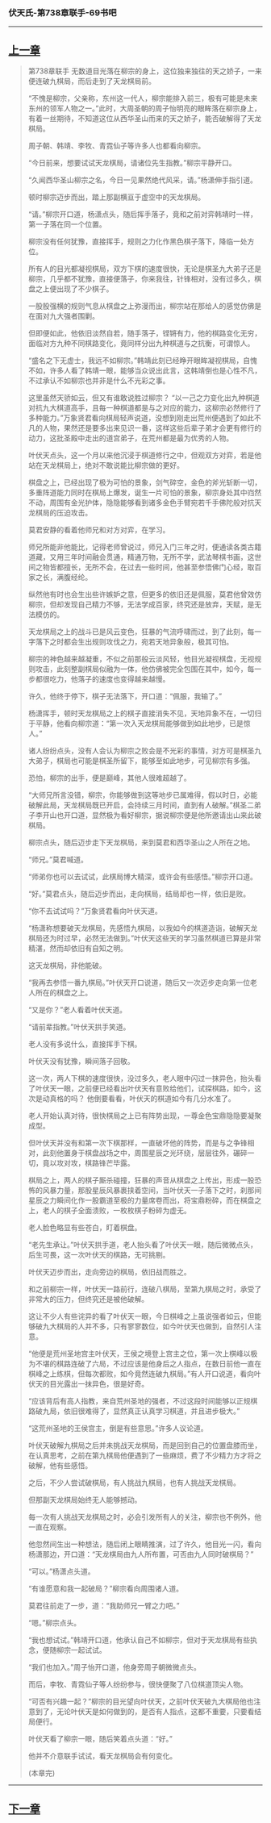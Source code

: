 ### 伏天氏-第738章联手-69书吧

--------
[上一章](./04eeae0c8f114d4530d44255c6c49b59.md)
--------


>
>
>
>第738章联手
>无数道目光落在柳宗的身上，这位独来独往的天之娇子，一来便连破九棋局，而后走到了天龙棋局前。
>
>“不愧是柳宗，父亲称，东州这一代人，柳宗能排入前三，极有可能是未来东州的领军人物之一。”此时，大周圣朝的周子怡明亮的眼眸落在柳宗身上，有着一丝期待，不知道这位从西华圣山而来的天之娇子，能否破解得了天龙棋局。
>
>周子朝、韩靖、李牧、青霓仙子等许多人也都看向柳宗。
>
>“今日前来，想要试试天龙棋局，请诸位先生指教。”柳宗平静开口。
>
>“久闻西华圣山柳宗之名，今日一见果然绝代风采，请。”杨潇伸手指引道。
>
>顿时柳宗迈步而出，踏上那副横亘于虚空中的天龙棋局。
>
>“请。”柳宗开口道，杨潇点头，随后挥手落子，竟和之前对弈韩靖时一样，第一子落在同一个位置。
>
>柳宗没有任何犹豫，直接挥手，规则之力化作黑色棋子落下，降临一处方位。
>
>所有人的目光都凝视棋局，双方下棋的速度很快，无论是棋圣九大弟子还是柳宗，几乎都不犹豫，直接便落子，你来我往，针锋相对，没有过多久，棋盘之上便出现了不少棋子。
>
>一股股强横的规则气息从棋盘之上弥漫而出，柳宗站在那给人的感觉仿佛是在面对九大强者围剿。
>
>但即便如此，他依旧淡然自若，随手落子，铿锵有力，他的棋路变化无穷，面临对方九种不同棋路变化，竟同样分出九种棋道与之抗衡，可谓惊人。
>
>“盛名之下无虚士，我远不如柳宗。”韩靖此刻已经睁开眼眸凝视棋局，自愧不如，许多人看了韩靖一眼，能够当众说出此言，这韩靖倒也是心性不凡，不过承认不如柳宗也并非是什么不光彩之事。
>
>这里虽然天骄如云，但又有谁敢说胜过柳宗？
>“以一己之力变化出九种棋道对抗九大棋道高手，且每一种棋道都是与之对应的能力，这柳宗必然修行了多种能力。”万象贤君看向棋局轻声说道，没想到刚走出荒州便遇到了如此不凡的人物，果然还是要多出来见识一番，这样这些后辈子弟才会更有修行的动力，这批圣殿中走出的道宫弟子，在荒州都是最为优秀的人物。
>
>叶伏天点头，这一个月以来他沉浸于棋道修行之中，但观双方对弈，若是他站在天龙棋局上，绝对不敢说能比柳宗做的更好。
>
>棋盘之上，已经出现了极为可怕的景象，剑气碎空，金色的斧光斩断一切，多重阵道能力同时在棋局上爆发，诞生一片可怕的景象，柳宗身处其中岿然不动，周围有金光护体，隐隐能够看到诸多金色手臂宛若千手佛陀般对抗天龙棋局的压迫攻击。
>
>莫君安静的看着他师兄和对方对弈，在学习。
>
>师兄所能非他能比，记得老师曾说过，师兄入门三年之时，便通读各类古籍道藏，又用三年时间融会贯通，精通万物，无所不学，武法琴棋书画，这世间之物皆都擅长，无所不会，在过去一些时间，他甚至参悟佛门心经，取百家之长，满腹经纶。
>
>纵然他有时也会生出些许嫉妒之意，但更多的依旧还是佩服，莫君他曾效仿柳宗，但却发现自己精力不够，无法学成百家，终究还是放弃，天赋，是无法模仿的。
>
>天龙棋局之上的战斗已是风云变色，狂暴的气流呼啸而过，到了此刻，每一字落下之时都会生出规则攻伐之力，宛若天地异象般，极其可怕。
>
>柳宗的神色越来越凝重，不似之前那般云淡风轻，他目光凝视棋盘，无视规则攻击，此刻整副棋局似融为一体，他仿佛被完全包围在其中，如今，每一步都很吃力，他落子的速度也变得越来越慢。
>
>许久，他终于停下，棋子无法落下，开口道：“佩服，我输了。”
>
>杨潇挥手，顿时天龙棋局之上的棋子直接消失不见，天地异象不在，一切归于平静，他看向柳宗道：“第一次入天龙棋局能够做到如此地步，已是惊人。”
>
>诸人纷纷点头，没有人会认为柳宗之败会是不光彩的事情，对方可是棋圣九大弟子，棋局也可能是棋圣所留下，能够至如此地步，可见柳宗有多强。
>
>恐怕，柳宗的出手，便是巅峰，其他人很难超越了。
>
>“大师兄所言没错，柳宗，你能够做到这等地步已属难得，假以时日，必能破解此局，天龙棋局既已开启，会持续三月时间，直到有人破解。”棋圣二弟子李开山也开口道，显然极为看好柳宗，据说柳宗便是他所邀请出山来此破棋局。
>
>柳宗点头，随后迈步走下天龙棋局，来到莫君和西华圣山之人所在之地。
>
>“师兄。”莫君喊道。
>
>“师弟你也可以去试试，此棋局博大精深，或许会有些感悟。”柳宗开口道。
>
>“好。”莫君点头，随后迈步而出，走向棋局，结局却也一样，依旧是败。
>
>“你不去试试吗？”万象贤君看向叶伏天道。
>
>“杨潇称想要破天龙棋局，先感悟九棋局，以我如今的棋道造诣，破解天龙棋局还为时过早，必然无法做到。”叶伏天这些天的学习虽然棋道已算是非常精湛，然而却依旧有自知之明。
>
>这天龙棋局，非他能破。
>
>“我再去参悟一番九棋局。”叶伏天开口说道，随后又一次迈步走向第一位老人所在的棋盘之上。
>
>“又是你？”老人看着叶伏天道。
>
>“请前辈指教。”叶伏天拱手笑道。
>
>老人没有多说什么，直接挥手下棋。
>
>叶伏天没有犹豫，瞬间落子回敬。
>
>这一次，两人下棋的速度很快，没过多久，老人眼中闪过一抹异色，抬头看了叶伏天一眼，之前便已经看出叶伏天有意败给他们，试探棋路，如今，这次是动真格的吗？
>他倒要看看，叶伏天的棋道如今有几分水准了。
>
>老人开始认真对待，很快棋局之上已有阵势出现，一尊金色宝鼎隐隐要凝聚成型。
>
>但叶伏天并没有和第一次下棋那样，一直破坏他的阵势，而是与之争锋相对，此刻他置身于棋盘战场之中，周围星辰之光环绕，层层往外，碾碎一切，竟以攻对攻，棋路锋芒毕露。
>
>棋局之上，两人的棋子厮杀碰撞，狂暴的声音从棋盘之上传出，形成一股恐怖的风暴力量，那股星辰风暴裹挟着空间，当叶伏天一子落下之时，刹那间星辰之力瞬间化作一股霸道至极的力量席卷而出，将宝鼎粉碎，而在棋盘之上，老人的棋子全面溃败，一枚枚棋子粉碎为虚无。
>
>老人脸色略显有些苍白，盯着棋盘。
>
>“老先生承让。”叶伏天拱手道，老人抬头看了叶伏天一眼，随后微微点头，后生可畏，这一次叶伏天的棋路，无可挑剔。
>
>叶伏天迈步而出，走向旁边的棋局，依旧战而胜之。
>
>和之前柳宗一样，叶伏天一路前行，连破八棋局，至第九棋局之时，承受了非常大的压力，但终究还是被他破解。
>
>这让不少人有些诧异的看了叶伏天一眼，今日棋峰之上虽说强者如云，但能够破九大棋局的人并不多，只有寥寥数位，如今叶伏天也做到，自然引人注意。
>
>“他便是荒州圣地宫主叶伏天，王侯之境登上宫主之位，第一次上棋峰以极为不堪的棋路连破了六局，不过应该是他身后之人指点，在数日前他一直在棋峰之上练棋，但每次都败，如今竟然连破九棋局。”有人开口说道，看向叶伏天的目光露出一抹异色，很是好奇。
>
>“应该背后有高人指教，来自荒州圣地的强者，不过这段时间能够以正规棋路破九局，依旧很难得了，显然真正认真学习棋道，并且进步极大。”
>
>“这荒州圣地的王侯宫主，倒是有些意思。”许多人议论道。
>
>叶伏天破解九棋局之后并未挑战天龙棋局，而是回到自己的位置盘膝而坐，在认真思考，之前在第九棋局他便遇到了一些麻烦，费了不少精力方才将之破解，他有些感悟。
>
>之后，不少人尝试破棋局，有人挑战九棋局，也有人挑战天龙棋局。
>
>但那副天龙棋局始终无人能够撼动。
>
>每一次有人挑战天龙棋局之时，必会引发所有人的关注，柳宗也不例外，他一直在观察。
>
>他忽然间生出一种想法，随后闭上眼睛推演，过了许久，他目光一闪，看向杨潇那边，开口道：“天龙棋局由九人所布置，可否由九人同时破棋局？”
>
>“可以。”杨潇点头道。
>
>“有谁愿意和我一起破局？”柳宗看向周围诸人道。
>
>莫君往前走了一步，道：“我助师兄一臂之力吧。”
>
>“嗯。”柳宗点头。
>
>“我也想试试。”韩靖开口道，他承认自己不如柳宗，但对于天龙棋局有些执念，便随柳宗一起试试。
>
>“我们也加入。”周子怡开口道，他身旁周子朝微微点头。
>
>而后，李牧、青霓仙子等人纷纷参与，很快便聚了八位棋道顶尖人物。
>
>“可否有兴趣一起？”柳宗的目光望向叶伏天，之前叶伏天破九大棋局他也注意到了，无论叶伏天是如何做到的，是否有人指点，这都不重要，只要看结局便行。
>
>叶伏天看了柳宗一眼，随后笑着点头道：“好。”
>
>他并不介意联手试试，看天龙棋局会有何变化。
>
>(本章完)
>
>

--------
[下一章](./ccdb072ef25896fb09f9638ecf5d054a.md)
--------
